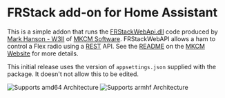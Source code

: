 # FRStack add-on for Home Assistant

This is a simple addon that runs the [FRStackWebApi.dll][API] code produced by
[Mark Hanson - W3II][W3II] of [MKCM Software][MKCM].
FRStackWebAPI allows a ham to control a Flex radio using a [REST][REST] API.
See the [README][API] on the [MKCM Website][MKCM] for more details.

This initial release uses the version of `appsettings.json` supplied with the package.
It doesn't not allow this to be edited.

[API]: https://www.mkcmsoftware.com/download/FRStackWebApiReadme.html
[W3II]: https://www.qrz.com/db/W3II
[MKCM]: https://www.mkcmsoftware.com
[REST]: https://en.wikipedia.org/wiki/REST
[//]: # "![Supports aarch64 Architecture][aarch64-shield]"

![Supports amd64 Architecture][amd64-shield]
![Supports armhf Architecture][armhf-shield]

[//]: # "![Supports armv7 Architecture][armv7-shield]"
[//]: # "![Supports i386 Architecture][i386-shield]"
[aarch64-shield]: https://img.shields.io/badge/aarch64-yes-green.svg
[amd64-shield]: https://img.shields.io/badge/amd64-yes-green.svg
[armhf-shield]: https://img.shields.io/badge/armhf-yes-green.svg
[armv7-shield]: https://img.shields.io/badge/armv7-yes-green.svg
[i386-shield]: https://img.shields.io/badge/i386-yes-green.svg
